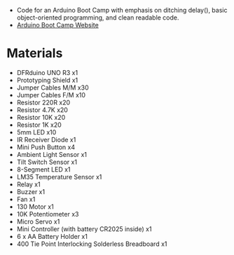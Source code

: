 - Code for an Arduino Boot Camp with emphasis on ditching delay(), basic object-oriented programming, and clean readable code.
- [Arduino Boot Camp Website](http://mithi.github.io/arduino-basic/)

# Materials 

  - DFRduino UNO R3  x1
  - Prototyping Shield  x1
  - Jumper Cables M/M x30
  - Jumper Cables F/M x10
  - Resistor 220R x20
  - Resistor 4.7K x20
  - Resistor 10K x20
  - Resistor 1K x20
  - 5mm LED x10
  - IR Receiver Diode x1
  - Mini Push Button x4
  - Ambient Light Sensor x1
  - Tilt Switch Sensor x1
  - 8-Segment LED x1
  - LM35 Temperature Sensor x1
  - Relay x1
  - Buzzer x1
  - Fan x1
  - 130 Motor x1
  - 10K Potentiometer x3
  - Micro Servo x1
  - Mini Controller (with battery CR2025 inside) x1
  - 6 x AA Battery Holder x1
  - 400 Tie Point Interlocking Solderless Breadboard  x1
